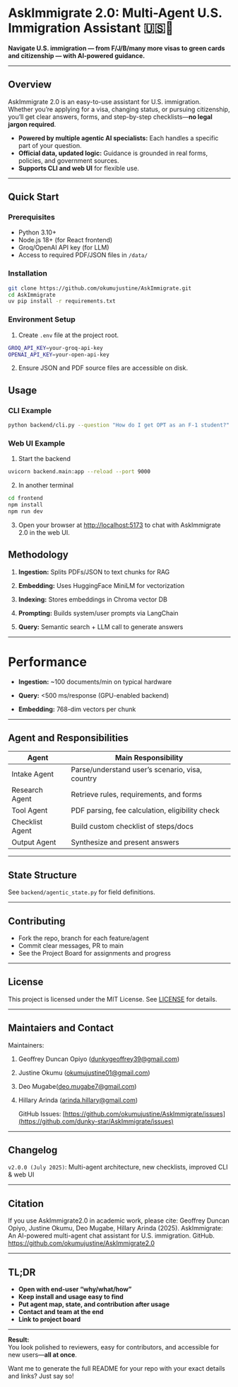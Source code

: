 # AskImmigrate 2.0: Multi-Agent U.S. Immigration Assistant 🇺🇸🤖

**Navigate U.S. immigration — from F/J/B/many more visas to green cards and citizenship — with AI-powered guidance.**

---

## Overview

AskImmigrate 2.0 is an easy-to-use assistant for U.S. immigration.  
Whether you’re applying for a visa, changing status, or pursuing citizenship, you’ll get clear answers, forms, and step-by-step checklists—**no legal jargon required**.

- **Powered by multiple agentic AI specialists:** Each handles a specific part of your question.
- **Official data, updated logic:** Guidance is grounded in real forms, policies, and government sources.
- **Supports CLI and web UI** for flexible use.

---

## Quick Start

### Prerequisites

- Python 3.10+
- Node.js 18+ (for React frontend)
- Groq/OpenAI API key (for LLM)
- Access to required PDF/JSON files in `/data/`

### Installation

```bash
git clone https://github.com/okumujustine/AskImmigrate.git
cd AskImmigrate
uv pip install -r requirements.txt
```

### Environment Setup

1. Create `.env` file at the project root.
```bash
GROQ_API_KEY=your-groq-api-key
OPENAI_API_KEY=your-open-api-key
```
2. Ensure JSON and PDF source files are accessible on disk.


## Usage 
### CLI Example
```bash
python backend/cli.py --question "How do I get OPT as an F-1 student?"
```


### Web UI Example
1. Start the backend
```bash
uvicorn backend.main:app --reload --port 9000
```
2. In another terminal
```bash
cd frontend
npm install
npm run dev
```
3. Open your browser at [http://localhost:5173](http://localhost:5173) to chat with AskImmigrate 2.0 in the web UI.



## Methodology

1. **Ingestion:** Splits PDFs/JSON to text chunks for RAG

2. **Embedding:** Uses HuggingFace MiniLM for vectorization

3. **Indexing:** Stores embeddings in Chroma vector DB

4. **Prompting:** Builds system/user prompts via LangChain

5. **Query:** Semantic search + LLM call to generate answers

---

# Performance 
- **Ingestion:** ~100 documents/min on typical hardware

- **Query:** <500 ms/response (GPU-enabled backend)

- **Embedding:** 768-dim vectors per chunk

---

## Agent and Responsibilities
| Agent           | Main Responsibility                             |
| --------------- | ----------------------------------------------- |
| Intake Agent    | Parse/understand user’s scenario, visa, country |
| Research Agent  | Retrieve rules, requirements, and forms         |
| Tool Agent      | PDF parsing, fee calculation, eligibility check |
| Checklist Agent | Build custom checklist of steps/docs            |
| Output Agent    | Synthesize and present answers                  |

---

## State Structure

See `backend/agentic_state.py` for field definitions.

---

## Contributing

- Fork the repo, branch for each feature/agent
- Commit clear messages, PR to main
- See the Project Board for assignments and progress

---

## License

This project is licensed under the MIT License. See [LICENSE](LICENSE) for details.

---

## Maintaiers and Contact

Maintainers:&#x20;

1. Geoffrey Duncan Opiyo ([dunkygeoffrey39@gmail.com](mailto\:dunkygeoffrey39@gmail.com))

2. Justine Okumu ([okumujustine01@gmail.com](mailto\:okumujustine01@gmail.com))

3. Deo Mugabe([deo.mugabe7@gmail.com](mailto\:deo.mugabe7@gmail.com))

4. Hillary Arinda ([arinda.hillary@gmail.com](mailto\:arinda.hillary@gmail.com))

   GitHub Issues: [https://github.com/okumujustine/AskImmigrate/issues](https://github.com/dunky-star/AskImmigrate/issues)

---

## Changelog
`v2.0.0 (July 2025)`: Multi-agent architecture, new checklists, improved CLI & web UI

---

## Citation
If you use AskImmigrate2.0 in academic work, please cite:
Geoffrey Duncan Opiyo, Justine Okumu, Deo Mugabe, Hillary Arinda (2025). AskImmigrate: An AI-powered multi-agent chat assistant for U.S. immigration. GitHub. https://github.com/okumujustine/AskImmigrate2.0



---

## **TL;DR**
- **Open with end-user “why/what/how”**
- **Keep install and usage easy to find**
- **Put agent map, state, and contribution after usage**
- **Contact and team at the end**
- **Link to project board**

---

**Result:**  
You look polished to reviewers, easy for contributors, and accessible for new users—**all at once**.

Want me to generate the full README for your repo with your exact details and links? Just say so!
